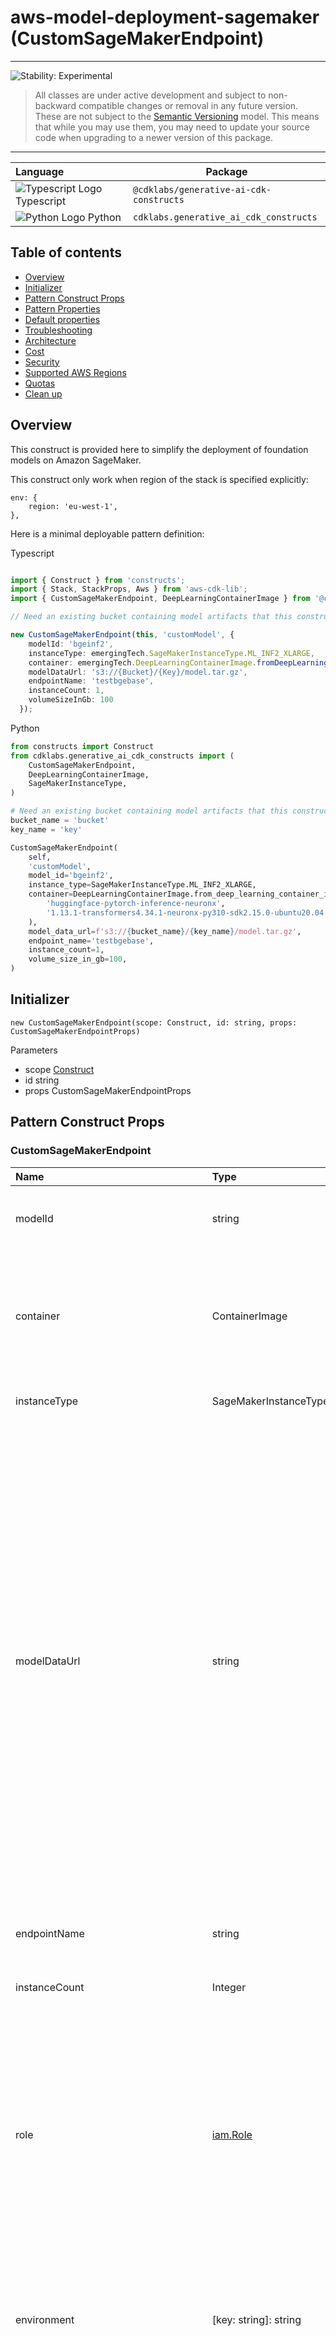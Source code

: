 # aws-model-deployment-sagemaker (CustomSageMakerEndpoint)

<!--BEGIN STABILITY BANNER-->

---

![Stability: Experimental](https://img.shields.io/badge/stability-Experimental-important.svg?style=for-the-badge)

> All classes are under active development and subject to non-backward compatible changes or removal in any
> future version. These are not subject to the [Semantic Versioning](https://semver.org/) model.
> This means that while you may use them, you may need to update your source code when upgrading to a newer version of this package.

---
<!--END STABILITY BANNER-->

| **Language**     | **Package**        |
|:-------------|-----------------|
|![Typescript Logo](https://docs.aws.amazon.com/cdk/api/latest/img/typescript32.png) Typescript|`@cdklabs/generative-ai-cdk-constructs`|
|![Python Logo](https://docs.aws.amazon.com/cdk/api/latest/img/python32.png) Python|`cdklabs.generative_ai_cdk_constructs`|

## Table of contents

- [Overview](#overview)
- [Initializer](#initializer)
- [Pattern Construct Props](#pattern-construct-props)
- [Pattern Properties](#pattern-properties)
- [Default properties](#default-properties)
- [Troubleshooting](#troubleshooting)
- [Architecture](#architecture)
- [Cost](#cost)
- [Security](#security)
- [Supported AWS Regions](#supported-aws-regions)
- [Quotas](#quotas)
- [Clean up](#clean-up)

## Overview

This construct is provided here to simplify the deployment of foundation models on Amazon SageMaker.

This construct only work when region of the stack is specified explicitly:
```
env: {
    region: 'eu-west-1',
},
```

Here is a minimal deployable pattern definition:

Typescript
```typescript

import { Construct } from 'constructs';
import { Stack, StackProps, Aws } from 'aws-cdk-lib';
import { CustomSageMakerEndpoint, DeepLearningContainerImage } from '@cdklabs/generative-ai-cdk-constructs';

// Need an existing bucket containing model artifacts that this construct can access

new CustomSageMakerEndpoint(this, 'customModel', {
    modelId: 'bgeinf2',
    instanceType: emergingTech.SageMakerInstanceType.ML_INF2_XLARGE,
    container: emergingTech.DeepLearningContainerImage.fromDeepLearningContainerImage('huggingface-pytorch-inference-neuronx', '1.13.1-transformers4.34.1-neuronx-py310-sdk2.15.0-ubuntu20.04'),
    modelDataUrl: 's3://{Bucket}/{Key}/model.tar.gz',
    endpointName: 'testbgebase',
    instanceCount: 1,
    volumeSizeInGb: 100
  });
```

Python
```python
from constructs import Construct
from cdklabs.generative_ai_cdk_constructs import (
    CustomSageMakerEndpoint,
    DeepLearningContainerImage,
    SageMakerInstanceType,
)

# Need an existing bucket containing model artifacts that this construct can access
bucket_name = 'bucket'
key_name = 'key'

CustomSageMakerEndpoint(
    self,
    'customModel',
    model_id='bgeinf2',
    instance_type=SageMakerInstanceType.ML_INF2_XLARGE,
    container=DeepLearningContainerImage.from_deep_learning_container_image(
        'huggingface-pytorch-inference-neuronx',
        '1.13.1-transformers4.34.1-neuronx-py310-sdk2.15.0-ubuntu20.04',
    ),
    model_data_url=f's3://{bucket_name}/{key_name}/model.tar.gz',
    endpoint_name='testbgebase',
    instance_count=1,
    volume_size_in_gb=100,
)
```

## Initializer

```
new CustomSageMakerEndpoint(scope: Construct, id: string, props: CustomSageMakerEndpointProps)
```

Parameters

- scope [Construct](https://docs.aws.amazon.com/cdk/api/v2/docs/constructs.Construct.html)
- id string
- props CustomSageMakerEndpointProps

## Pattern Construct Props

### CustomSageMakerEndpoint

| **Name**     | **Type**        | **Required** |**Description** |
|:-------------|:----------------|-----------------|-----------------|
| modelId | string | ![Required](https://img.shields.io/badge/required-ff0000) | The model to deploy. Used to tag the resources created. |
| container | ContainerImage | ![Required](https://img.shields.io/badge/required-ff0000) | A Deep Learning Container Image. Available list of containers is available through the [official documentation](https://github.com/aws/deep-learning-containers/blob/master/available_images.md) |
| instanceType | SageMakerInstanceType | ![Required](https://img.shields.io/badge/required-ff0000) | The ML compute instance type |
| modelDataUrl | string| ![Required](https://img.shields.io/badge/required-ff0000) | The S3 path where the model artifacts, which result from model training, are stored. This path must point to either to a single gzip compressed tar archive (.tar.gz suffix) or identifies a key name prefix, under which all objects represents the uncompressed ML model to deploy (A valid key name prefix identified always ends with a forward slash (/).). The model artifacts must be in an S3 bucket that is in the same region as the model or endpoint you are creating. |
| endpointName | string| ![Required](https://img.shields.io/badge/required-ff0000) | Name of the SageMaker endpoint created by the construct |
| instanceCount | Integer | ![Optional](https://img.shields.io/badge/optional-4169E1) | Number of instances to launch initially |
| role | [iam.Role](https://docs.aws.amazon.com/cdk/api/v2/docs/aws-cdk-lib.aws_iam.Role.html) | ![Optional](https://img.shields.io/badge/optional-4169E1) | The IAM role that SageMaker can assume to access model artifacts and docker image for deployment on ML compute instances or for batch transform jobs. If not provided, this construct will create a new role with Full access to SageMaker. |
| environment | [key: string]: string | ![Optional](https://img.shields.io/badge/optional-4169E1) | Custom environment map that the inference code uses when the model is deployed for predictions |
| vpcConfig | [VpcConfigProperty](https://docs.aws.amazon.com/cdk/api/v2/docs/aws-cdk-lib.aws_sagemaker.CfnModel.VpcConfigProperty.html) | ![Optional](https://img.shields.io/badge/optional-4169E1) | A VpcConfig object that specifies the VPC that you want your model to connect to. Control access to and from your model container by configuring the VPC. |
| startupHealthCheckTimeoutInSeconds | Integer | ![Optional](https://img.shields.io/badge/optional-4169E1) | The timeout value, in seconds, for your inference container to pass health check by SageMaker Hosting |
| modelDataDownloadTimeoutInSeconds | Integer | ![Optional](https://img.shields.io/badge/optional-4169E1) | The timeout value, in seconds, to download and extract the model that you want to host from Amazon S3 to the individual inference instance associated with this production variant. |
| volumeSizeInGb | Integer | ![Optional](https://img.shields.io/badge/optional-4169E1) | The size, in GB, of the ML storage volume attached to individual inference instance associated with the production variant. Currently only Amazon EBS gp2 storage volumes are supported. |

## Pattern Properties

### CustomSageMakerEndpoint

| **Name**     | **Type**        | **Description** |
|:-------------|:----------------|-----------------|
|grantPrincipal| [iam.IPrincipal](https://docs.aws.amazon.com/cdk/api/v2/docs/aws-cdk-lib.aws_iam.IPrincipal.html) | Authenticated AWS entity representing a user, service, or application that can call AWS APIs |
|endpointArn| string | ARN of the provisioned SageMaker endpoint |
|cfnModel| [sagemaker.CfnModel](https://docs.aws.amazon.com/cdk/api/v2/docs/aws-cdk-lib.aws_sagemaker.CfnModel.html) | cfnModel created by the construct |
|cfnEndpoint| [sagemaker.CfnEndpoint](https://docs.aws.amazon.com/cdk/api/v2/docs/aws-cdk-lib.aws_sagemaker.CfnEndpoint.html) |cfnEndpoint created by the construct |
|cfnEndpointConfig| [sagemaker.CfnEndpointConfig](https://docs.aws.amazon.com/cdk/api/v2/docs/aws-cdk-lib.aws_sagemaker.CfnEndpointConfig.html) | cfnEndpointConfig created by the construct |
|modelId| string | The model id |
|instanceType| SageMakerInstanceType | The ML compute instance type |
|instanceCount| number | Number of instances to launch initially|
|role| [iam.Role](https://docs.aws.amazon.com/cdk/api/v2/docs/aws-cdk-lib.aws_iam.Role.html) |The IAM role that SageMaker can assume to access model artifacts and docker image for deployment on ML compute instances or for batch transform jobs |

## Default properties

- iam.Role: if not provided, an iam.Role will be created by the construct with a managed policy providing AmazonSageMakerFullAccess permissions.
- startupHealthCheckTimeoutInSeconds: 600 if not provided
- modelDataDownloadTimeoutInSeconds: 600 if not provided
- instanceCount: 1 if not provided

## Troubleshooting



## Architecture
![Architecture Diagram](architecture_CustomSageMakerEndpoint.png)

## Cost

You are responsible for the cost of the AWS services used while running this construct. As of this revision, the cost for running this construct with the default settings in the US East (N. Virginia) Region is approximately $344.16 per month.

We recommend creating a budget through [AWS Cost Explorer](http://aws.amazon.com/aws-cost-management/aws-cost-explorer/) to help manage costs. Prices are subject to change. For full details, refer to the pricing webpage for each AWS service used in this solution. The [official documentation](https://docs.aws.amazon.com/sagemaker/latest/dg/inference-cost-optimization.html) provides best practices for inference cost optimization.

The following table provides a sample cost breakdown for deploying this solution with the default parameters in the **US East (N. Virginia)** Region for **one month**.


| **AWS Service**     | **Dimensions**        | **Cost [USD]** |
|:-------------|:----------------|-----------------|
| Amazon SageMaker endpoint | 1 model deployed to 1 endpoint on 1 instance, running 24 hours per day for 30 days, on an ml.c4.2xlarge  | 344.16 |
| Total monthly cost | | 344.16 |

> Warning 
> Cost Management with self hosted models: Be mindful of the costs associated with AWS resources, especially with SageMaker models which are billed by the hour. Leaving serverful resources running for extended periods or deploying numerous LLMs can quickly lead to increased costs.

## Security

When you build systems on AWS infrastructure, security responsibilities are shared between you and AWS. This [shared responsibility](http://aws.amazon.com/compliance/shared-responsibility-model/) model reduces your operational burden because AWS operates, manages, and controls the components including the host operating system, virtualization layer, and physical security of the facilities in which the services operate. For more information about AWS security, visit [AWS Cloud Security](http://aws.amazon.com/security/).

You can visit the [official documentation](https://docs.aws.amazon.com/sagemaker/latest/dg/best-practice-endpoint-security.html) for security best practices related to Amazon SageMaker endpoints.

If you grant access to a user to your account where this construct is deployed, this user may access information stored by the construct (Amazon CloudWatch logs). To help secure your AWS resources, please follow the best practices for [AWS Identity and Access Management (IAM)](https://docs.aws.amazon.com/IAM/latest/UserGuide/best-practices.html).

AWS CloudTrail provides a number of security features to consider as you develop and implement your own security policies. Please follow the related best practices through the [official documentation](https://docs.aws.amazon.com/awscloudtrail/latest/userguide/best-practices-security.html).

> **Warning**
> This construct allows you to interact with models from third party providers. Your use of the third-party generative AI (GAI) models is governed by the terms provided to you by the third-party GAI model providers when you acquired your license to use them (for example, their terms of service, license agreement, acceptable use policy, and privacy policy).
>
>You are responsible for ensuring that your use of the third-party GAI models comply with the terms governing them, and any laws, rules, regulations, policies, or standards that apply to you.
>
>You are also responsible for making your own independent assessment of the third-party GAI models that you use, including their outputs and how third-party GAI model providers use any data that might be transmitted to them based on your deployment configuration. AWS does not make any representations, warranties, or guarantees regarding the third-party GAI models, which are “Third-Party Content” under your agreement with AWS. This construct is offered to you as “AWS Content” under your agreement with AWS.

## Supported AWS Regions

This solution optionally uses the Amazon SageMaker service, which is not currently available in all AWS Regions. You must launch this construct in an AWS Region where these services are available. For the most current availability of AWS services by Region, see the [AWS Regional Services List](https://aws.amazon.com/about-aws/global-infrastructure/regional-product-services/).

> Note
> If you are looking to deploy models from SageMaker foundation models, you need to request preview access from the AWS console. Futhermore, make sure which regions are currently supported for SageMaker foundation models.

## Quotas

Service quotas, also referred to as limits, are the maximum number of service resources or operations for your AWS account.

Make sure you have sufficient quota for each of the services implemented in this solution and the associated instance types. For more information, refer to [AWS service quotas](https://docs.aws.amazon.com/general/latest/gr/aws_service_limits.html).

To view the service quotas for all AWS services in the documentation without switching pages, view the information in the [Service endpoints and quotas](https://docs.aws.amazon.com/general/latest/gr/aws-general.pdf#aws-service-information) page in the PDF instead.

## Clean up

When deleting your stack which uses this construct, do not forget to go over the following instructions to avoid unexpected charges:
  - delete the logs uploaded to the account

***
&copy; Copyright Amazon.com, Inc. or its affiliates. All Rights Reserved.
